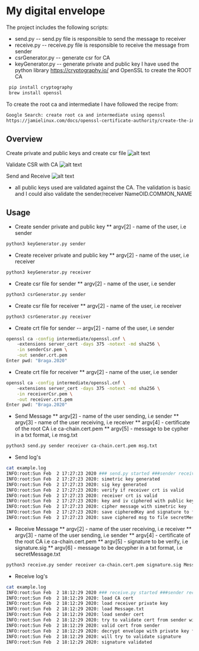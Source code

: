# My digital envelope

The project includes the following scripts:
- send.py 
-- send.py file is responsible to send the message to receiver
- receive.py 
-- receive.py file is responsible to receive the message from sender
- csrGenerator.py
-- generate csr for CA
- keyGenerator.py
-- generate private and public key
I have used the python library https://cryptography.io/ and OpenSSL to create the ROOT CA
```bash
 pip install cryptography
 brew install openssl
```
To create the root ca and intermediate I have followed the recipe from:
```bash
Google Search: create root ca and intermediate using openssl
https://jamielinux.com/docs/openssl-certificate-authority/create-the-intermediate-pair.html
```
## Overview
Create private and public keys and create csr file
![alt text](https://i.imgur.com/C7yHV1x.png)

Validate CSR with CA
![alt text](https://i.imgur.com/7XnW1S6.png)

Send and Receive
![alt text](https://i.imgur.com/rksiYmm.png)
- all public keys used are validated against the CA. The validation is basic and I could also validate the sender/receiver NameOID.COMMON_NAME



## Usage
* Create sender private and public key
** argv[2] - name of the user, i.e sender
```bash
python3 keyGenerator.py sender
```
* Create receiver private and public key
** argv[2] - name of the user, i.e receiver
```bash
python3 keyGenerator.py receiver
```
* Create csr file for sender
** argv[2] - name of the user, i.e sender
```bash
python3 csrGenerator.py sender
```
* Create csr file for receiver
** argv[2] - name of the user, i.e receiver
```bash
python3 csrGenerator.py receiver
```
- Create crt file for sender
-- argv[2] - name of the user, i.e sender
```bash
openssl ca -config intermediate/openssl.cnf \ 
    -extensions server_cert -days 375 -notext -md sha256 \
    -in senderCsr.pem \
    -out sender.crt.pem
Enter pwd: "Braga.2020"
```

* Create crt file for receiver
** argv[2] - name of the user, i.e sender
```bash
openssl ca -config intermediate/openssl.cnf \ 
    -extensions server_cert -days 375 -notext -md sha256 \
    -in receiverCsr.pem \
    -out receiver.crt.pem
Enter pwd: "Braga.2020"
```

* Send Message
** argv[2] - name of the user sending, i.e sender
** argv[3] - name of the user receiving, i.e receiver
** argv[4] - certificate of the root CA i.e ca-chain.cert.pem
** argv[5] - message to be cypher in a txt format, i.e msg.txt
```bash
python3 send.py sender receiver ca-chain.cert.pem msg.txt
```
* Send log's
```bash
cat example.log
INFO:root:Sun Feb  2 17:27:23 2020 ### send.py started ###sender receiver ca-chain.cert.pem msg.txt 
INFO:root:Sun Feb  2 17:27:23 2020: simetric key generated
INFO:root:Sun Feb  2 17:27:23 2020: sig key generated
INFO:root:Sun Feb  2 17:27:23 2020: verify if receiver crt is valid
INFO:root:Sun Feb  2 17:27:23 2020: receiver crt is valid
INFO:root:Sun Feb  2 17:27:23 2020: key and iv ciphered with public key from receiver
INFO:root:Sun Feb  2 17:27:23 2020: cipher message with simetric key
INFO:root:Sun Feb  2 17:27:23 2020: save cipheredKey and signature to file message.txt
INFO:root:Sun Feb  2 17:27:23 2020: save ciphered msg to file secretMessage.txt
```
* Receive Message
** argv[2] - name of the user receiving, i.e receiver
** argv[3] - name of the user sending, i.e sender
** argv[4] - certificate of the root CA i.e ca-chain.cert.pem
** argv[5] - signature to be verify, i.e signature.sig
** argv[6] - message to be decypher in a txt format, i.e secretMessage.txt
```bash
python3 receive.py sender receiver ca-chain.cert.pem signature.sig Message.txt secretMessage.txt
```
* Receive log's
```bash
cat example.log
INFO:root:Sun Feb  2 18:12:29 2020 ### receive.py started ###sender receiver ca-chain.cert.pem signature.sig Message.txt secretMessage.txt
INFO:root:Sun Feb  2 18:12:29 2020: load CA cert
INFO:root:Sun Feb  2 18:12:29 2020: load receiver private key
INFO:root:Sun Feb  2 18:12:29 2020: load Message.txt
INFO:root:Sun Feb  2 18:12:29 2020: load sender cert
INFO:root:Sun Feb  2 18:12:29 2020: try to validate cert from sender with CA cert
INFO:root:Sun Feb  2 18:12:29 2020: valid cert from sender
INFO:root:Sun Feb  2 18:12:29 2020: decrypt envelope with private key from receiver
INFO:root:Sun Feb  2 18:12:29 2020: will try to validate signature
INFO:root:Sun Feb  2 18:12:29 2020: signature validated
```
